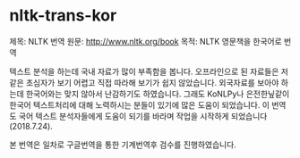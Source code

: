 # nltk-trans-kor

제목: NLTK 번역
원문: http://www.nltk.org/book
목적: NLTK 영문책을 한국어로 번역

텍스트 분석을 하는데 국내 자료가 많이 부족함을 봅니다. 오프라인으로 된 자료들은 저같은 초심자가 보기 어렵고 직접 따라해 보기가 쉽지 않았습니다. 외국자료를 보아야 하는데 한국어와는 맞지 않아서 난감하기도 하였습니다. 그래도 KoNLPy나 은전한닢같이 한국어 텍스트처리에 대해 노력하시는 분들이 있기에 많은 도움이 되었습니다. 이 번역도 국어 텍스트 분석자들에게 도움이 되기를 바라며 작업을 시작하게 되었습니다(2018.7.24). 

본 번역은 일차로 구글번역을 통한 기계번역후 검수를 진행하였습니다. 